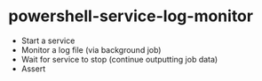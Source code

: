 # powershell-service-log-monitor

- Start a service
- Monitor a log file (via background job)
- Wait for service to stop (continue outputting job data)
- Assert
